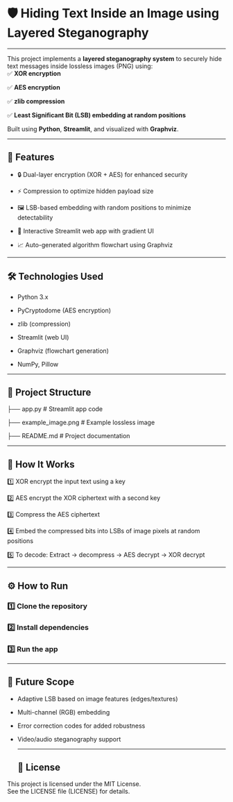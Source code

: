 # 🛡️ Hiding Text Inside an Image using Layered Steganography

---

This project implements a **layered steganography system** to securely hide text messages inside lossless images (PNG) using:  
✅ **XOR encryption**  

✅ **AES encryption**

✅ **zlib compression** 

✅ **Least Significant Bit (LSB) embedding at random positions**

Built using **Python**, **Streamlit**, and visualized with **Graphviz**.

---

## 🚀 Features

- 🔒 Dual-layer encryption (XOR + AES) for enhanced security
   
- ⚡ Compression to optimize hidden payload size
   
- 🖼️ LSB-based embedding with random positions to minimize detectability
  
- 🌈 Interactive Streamlit web app with gradient UI
    
- 📈 Auto-generated algorithm flowchart using Graphviz  

---

## 🛠️ Technologies Used

- Python 3.x
  
- PyCryptodome (AES encryption)
  
- zlib (compression)
  
- Streamlit (web UI)
  
- Graphviz (flowchart generation)
   
- NumPy, Pillow  

---

## 📂 Project Structure

├── app.py # Streamlit app code

├── example_image.png # Example lossless image

├── README.md # Project documentation

---

## 📌 How It Works

1️⃣ XOR encrypt the input text using a key

2️⃣ AES encrypt the XOR ciphertext with a second key

3️⃣ Compress the AES ciphertext

4️⃣ Embed the compressed bits into LSBs of image pixels at random positions

5️⃣ To decode: Extract → decompress → AES decrypt → XOR decrypt

---

## ⚙️ How to Run

### 1️⃣ Clone the repository

### 2️⃣ Install dependencies

### 3️⃣ Run the app

---

## 📝 Future Scope

- Adaptive LSB based on image features (edges/textures)

- Multi-channel (RGB) embedding

- Error correction codes for added robustness

- Video/audio steganography support

  ---

  ## 🤝 License

This project is licensed under the MIT License.  
See the LICENSE file (LICENSE) for details.


